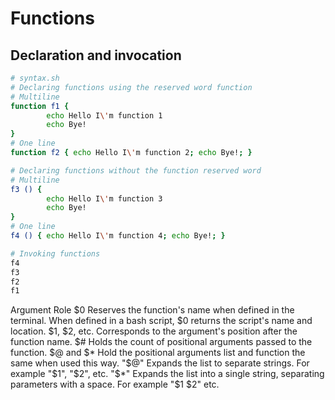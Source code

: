 # Functions

## Declaration and invocation

```bash
# syntax.sh
# Declaring functions using the reserved word function
# Multiline
function f1 {
        echo Hello I\'m function 1
        echo Bye!
}
# One line
function f2 { echo Hello I\'m function 2; echo Bye!; }

# Declaring functions without the function reserved word
# Multiline
f3 () { 
        echo Hello I\'m function 3
        echo Bye!
}
# One line
f4 () { echo Hello I\'m function 4; echo Bye!; }

# Invoking functions
f4
f3
f2
f1
```




Argument	Role
$0	Reserves the function's name when defined in the terminal. When defined in a bash script, $0 returns the script's name and location.
$1, $2, etc.	Corresponds to the argument's position after the function name.
$#	Holds the count of positional arguments passed to the function.
$@ and $*	Hold the positional arguments list and function the same when used this way.
"$@"	Expands the list to separate strings. For example "$1", "$2", etc.
"$*"	Expands the list into a single string, separating parameters with a space. For example "$1 $2" etc.
